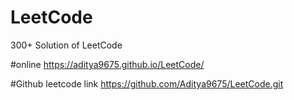 # LeetCode
300+ Solution of LeetCode 

#online
https://aditya9675.github.io/LeetCode/ 

#Github leetcode link
https://github.com/Aditya9675/LeetCode.git
